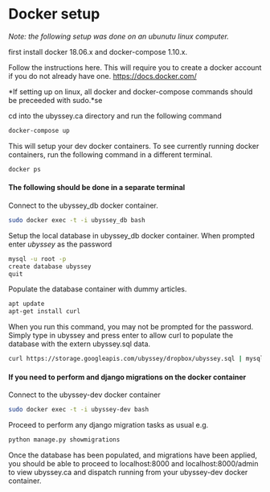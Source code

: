 # Docker setup
*Note: the following setup was done on an ubunutu linux computer.*

first install docker 18.06.x and docker-compose 1.10.x. 

Follow the instructions here. This will require you to create a docker account if you do not already have one.
https://docs.docker.com/

*If setting up on linux, all docker and docker-compose commands should be preceeded with sudo.*se

cd into the ubyssey.ca directory and run the following command
```bash
docker-compose up
```

This will setup your dev docker containers. To see currently running docker containers, run the following command in a different terminal.
```bash
docker ps
```

#### The following should be done in a separate terminal

Connect to the ubyssey_db docker container.
```bash
sudo docker exec -t -i ubyssey_db bash
```

Setup the local database in ubyssey_db docker container. When prompted enter *ubyssey* as the password
```bash
mysql -u root -p 
create database ubyssey
quit
```

Populate the database container with dummy articles.
```bash
apt update
apt-get install curl
```
  When you run this command, you may not be prompted for the password. Simply type in ubyssey and press enter to allow curl to populate the database with the extern ubyssey.sql data.
```bash
curl https://storage.googleapis.com/ubyssey/dropbox/ubyssey.sql | mysql -u root ubyssey -p
```

#### If you need to perform and django migrations on the docker container

Connect to the ubyssey-dev docker container
```bash
sudo docker exec -t -i ubyssey-dev bash
```

Proceed to perform any django migration tasks as usual e.g.
```bash
python manage.py showmigrations
```
Once the database has been populated, and migrations have been applied,
you should be able to proceed to localhost:8000 and localhost:8000/admin
to view ubyssey.ca and dispatch running from your ubyssey-dev docker container.
